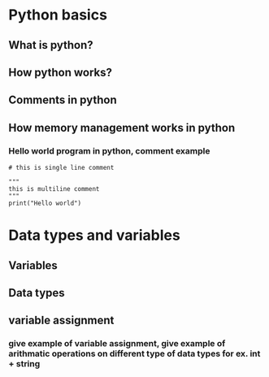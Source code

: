 # Python basics

## What is python?
## How python works?
## Comments in python 
## How memory management works in python


### Hello world program in python, comment example
```
# this is single line comment

"""
this is multiline comment
"""
print("Hello world")
```


# Data types and variables
## Variables
## Data types
## variable assignment

### give example of variable assignment, give example of arithmatic operations on different type of data types for ex. int + string

